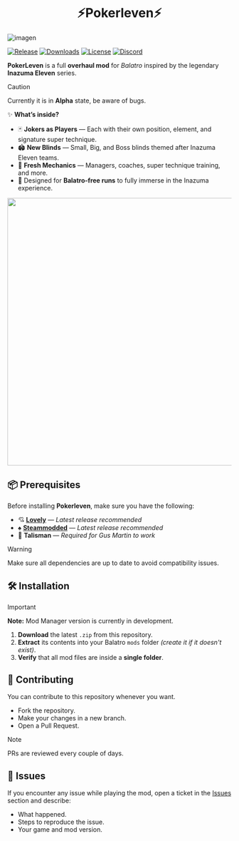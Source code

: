 <h1 align="center">⚡Pokerleven⚡</h1>

![imagen](https://github.com/user-attachments/assets/55e1390b-415e-41e3-be33-867bd37e11f9)

[![Release](https://img.shields.io/github/v/release/DecoXFE/PokerLeven?style=for-the-badge&logo=github&color=blue)](https://github.com/DecoXFE/PokerLeven/releases) [![Downloads](https://img.shields.io/github/downloads/DecoXFE/PokerLeven/total?style=for-the-badge&logo=github&color=brightgreen)](https://github.com/DecoXFE/PokerLeven) [![License](https://img.shields.io/github/license/DecoXFE/PokerLeven?style=for-the-badge&logo=opensourceinitiative&color=orange)](LICENSE) [![Discord](https://img.shields.io/discord/ID_DEL_SERVIDOR?style=for-the-badge&logo=discord&color=5865F2)](https://discord.gg/FYZPTTVZ)

**PokerLeven** is a full **overhaul mod** for *Balatro* inspired by the legendary **Inazuma Eleven** series.  
> [!CAUTION]
> Currently it is in **Alpha** state, be aware of bugs.

✨ **What’s inside?**
- 🃏 **Jokers as Players** — Each with their own position, element, and signature super technique.
- 🏟 **New Blinds** — Small, Big, and Boss blinds themed after Inazuma Eleven teams.
- 🎯 **Fresh Mechanics** — Managers, coaches, super technique training, and more.
- 🚫 Designed for **Balatro-free runs** to fully immerse in the Inazuma experience.


<p align="center">
  <img src="https://github.com/user-attachments/assets/22d61d9e-a2fa-4616-add4-71ae4fd1065c" width="600">
</p>

## 📦 Prerequisites  

Before installing **Pokerleven**, make sure you have the following:  

- 💘 [**Lovely**](https://github.com/ethangreen-dev/lovely-injector) — *Latest release recommended*  
- ♠️ [**Steammodded**](https://github.com/Steamopollys/Steamodded) — *Latest release recommended*  
- 🔮 **Talisman** — *Required for Gus Martin to work*  

> [!WARNING] 
> Make sure all dependencies are up to date to avoid compatibility issues.


## 🛠 Installation

> [!IMPORTANT] 
> **Note:** Mod Manager version is currently in development.

1. **Download** the latest `.zip` from this repository.
2. **Extract** its contents into your Balatro `mods` folder *(create it if it doesn't exist)*.
3. **Verify** that all mod files are inside a **single folder**.

## 🤝 Contributing

You can contribute to this repository whenever you want.  
- Fork the repository.
- Make your changes in a new branch.
- Open a Pull Request.  

> [!NOTE] 
> PRs are reviewed every couple of days.

## 🐞 Issues

If you encounter any issue while playing the mod, open a ticket in the [Issues](../../issues) section and describe:
- What happened.
- Steps to reproduce the issue.
- Your game and mod version.
